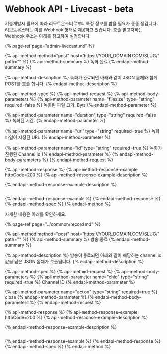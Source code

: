 # Webhook API - Livecast - beta

기능개발시 필요에 따라 리모트몬스터로부터 특정 정보를 받을 필요가 종종 생깁니다. 리모트몬스터는 이를 Webhook 형태로 제공하고 있습니다. 호출 받고자하는 Webhook 주소는 아래를 참고하여 설정합니다.

{% page-ref page="admin-livecast.md" %}

{% api-method method="post" host="https://YOUR\_DOMAIN.COM/SLUG/" path="" %}
{% api-method-summary %}
 녹화 완료
{% endapi-method-summary %}

{% api-method-description %}
 녹화가 완료되면 아래와 같이 JSON 몸체와 함께 POST를 호출 합니다. 
{% endapi-method-description %}

{% api-method-spec %}
{% api-method-request %}
{% api-method-body-parameters %}
{% api-method-parameter name="filesize" type="string" required=false %}
녹화된 파일 크기. Byte
{% endapi-method-parameter %}

{% api-method-parameter name="duration" type="string" required=false %}
녹화된 시간. 
{% endapi-method-parameter %}

{% api-method-parameter name="url" type="string" required=true %}
녹화파일이 저장된 URL
{% endapi-method-parameter %}

{% api-method-parameter name="id" type="string" required=true %}
녹화가 진행된 Channel Id
{% endapi-method-parameter %}
{% endapi-method-body-parameters %}
{% endapi-method-request %}

{% api-method-response %}
{% api-method-response-example httpCode=200 %}
{% api-method-response-example-description %}

{% endapi-method-response-example-description %}

```

```
{% endapi-method-response-example %}
{% endapi-method-response %}
{% endapi-method-spec %}
{% endapi-method %}

자세한 내용은 아래를 확인하세요.

{% page-ref page="../common/record.md" %}

{% api-method method="post" host="https://YOUR\_DOMAIN.COM/SLUG/" path="" %}
{% api-method-summary %}
 방송 종료
{% endapi-method-summary %}

{% api-method-description %}
 방송이 종료되면 아래와 같이 해당하는 channel id값을 담은 JSON 몸체가 호출됩니다.
{% endapi-method-description %}

{% api-method-spec %}
{% api-method-request %}
{% api-method-body-parameters %}
{% api-method-parameter name="chid" type="string" required=true %}
Channel ID
{% endapi-method-parameter %}

{% api-method-parameter name="action" type="string" required=true %}
close
{% endapi-method-parameter %}
{% endapi-method-body-parameters %}
{% endapi-method-request %}

{% api-method-response %}
{% api-method-response-example httpCode=200 %}
{% api-method-response-example-description %}

{% endapi-method-response-example-description %}

```

```
{% endapi-method-response-example %}
{% endapi-method-response %}
{% endapi-method-spec %}
{% endapi-method %}

